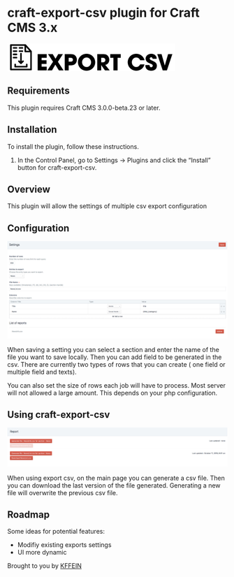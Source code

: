 # craft-export-csv plugin for Craft CMS 3.x

![Screenshot](resources/img/plugin-logo.png)

## Requirements

This plugin requires Craft CMS 3.0.0-beta.23 or later.

## Installation

To install the plugin, follow these instructions.

1. In the Control Panel, go to Settings → Plugins and click the “Install” button for craft-export-csv.

## Overview

This plugin will allow the settings of multiple csv export configuration

## Configuration

![Screenshot](resources/img/settings.png)

When saving a setting you can select a section and enter the name of the file you want to save locally. Then you can add field to be generated in the csv. There are currently two types of rows that you can create ( one field or multiple field and texts).

You can also set the size of rows each job will have to process. Most server will not allowed a large amount. This depends on your php configuration.

## Using craft-export-csv

![Screenshot](resources/img/reports.png)

When using export csv, on the main page you can generate a csv file. Then you can download the last version of the file generated. Generating a new file will overwrite the previous csv file.

## Roadmap

Some ideas for potential features:

* Modifiy existing exports settings
* UI more dynamic

Brought to you by [KFFEIN](http://kffein.com)
